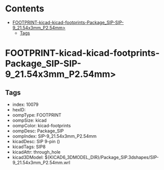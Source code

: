 



Contents
========

* [FOOTPRINT-kicad-kicad-footprints-Package_SIP-SIP-9_21.54x3mm_P2.54mm>](#footprint-kicad-kicad-footprints-package_sip-sip-9_2154x3mm_p254mm)
	* [Tags](#tags)

# FOOTPRINT-kicad-kicad-footprints-Package_SIP-SIP-9_21.54x3mm_P2.54mm>

## Tags

- index: 10079
- hexID: 
- oompType: FOOTPRINT
- oompSize: kicad
- oompColor: kicad-footprints
- oompDesc: Package_SIP
- oompIndex: SIP-9_21.54x3mm_P2.54mm
- kicadDesc: SIP 9-pin ()
- kicadTags: SIP8
- kicadAttr: through_hole
- kicad3DModel: ${KICAD6_3DMODEL_DIR}/Package_SIP.3dshapes/SIP-9_21.54x3mm_P2.54mm.wrl
